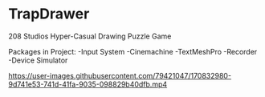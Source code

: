 # TrapDrawer
208 Studios Hyper-Casual Drawing Puzzle Game

Packages in Project:
-Input System
-Cinemachine
-TextMeshPro
-Recorder
-Device Simulator

https://user-images.githubusercontent.com/79421047/170832980-9d741e53-741d-41fa-9035-098829b40dfb.mp4

